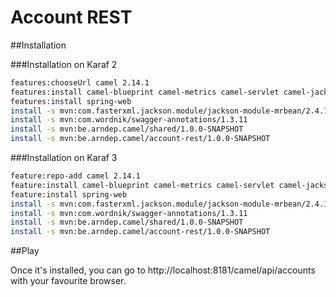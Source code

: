 Account REST
============

##Installation

###Installation on Karaf 2

```sh
features:chooseUrl camel 2.14.1
features:install camel-blueprint camel-metrics camel-servlet camel-jackson camel-cxf
features:install spring-web
install -s mvn:com.fasterxml.jackson.module/jackson-module-mrbean/2.4.1
install -s mvn:com.wordnik/swagger-annotations/1.3.11
install -s mvn:be.arndep.camel/shared/1.0.0-SNAPSHOT
install -s mvn:be.arndep.camel/account-rest/1.0.0-SNAPSHOT
```

###Installation on Karaf 3

```sh
feature:repo-add camel 2.14.1
feature:install camel-blueprint camel-metrics camel-servlet camel-jackson camel-cxf
feature:install spring-web
install -s mvn:com.fasterxml.jackson.module/jackson-module-mrbean/2.4.1
install -s mvn:com.wordnik/swagger-annotations/1.3.11
install -s mvn:be.arndep.camel/shared/1.0.0-SNAPSHOT
install -s mvn:be.arndep.camel/account-rest/1.0.0-SNAPSHOT
```

##Play

Once it's installed, you can go to http://localhost:8181/camel/api/accounts with your favourite browser.